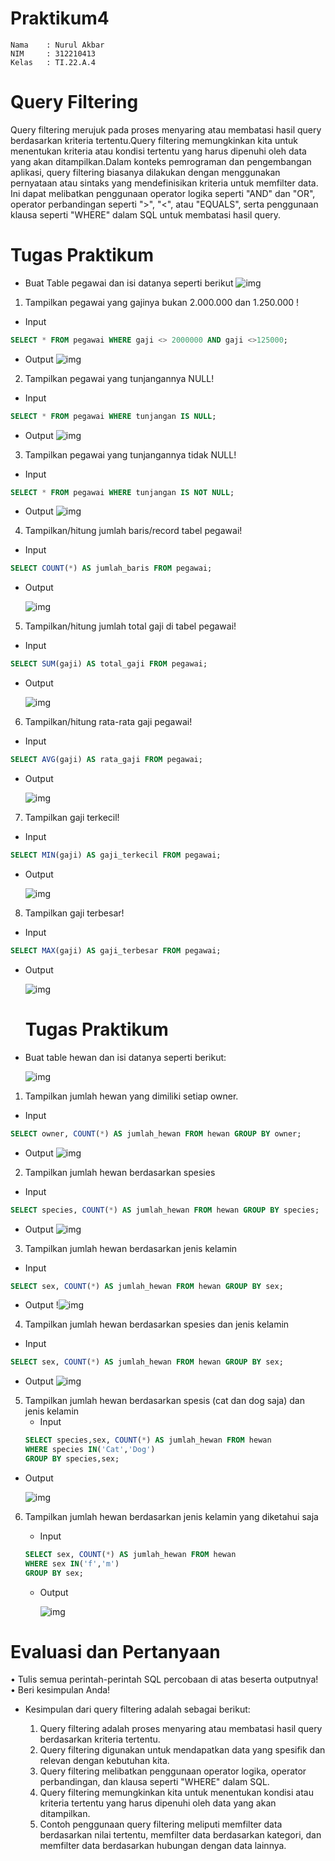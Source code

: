 # Praktikum4

```
Nama    : Nurul Akbar
NIM     : 312210413
Kelas   : TI.22.A.4
```

# Query Filtering

Query filtering merujuk pada proses menyaring atau membatasi hasil query berdasarkan kriteria tertentu.Query filtering memungkinkan kita untuk menentukan kriteria atau kondisi tertentu yang harus dipenuhi oleh data yang akan ditampilkan.Dalam konteks pemrograman dan pengembangan aplikasi, query filtering biasanya dilakukan dengan menggunakan pernyataan atau sintaks yang mendefinisikan kriteria untuk memfilter data. Ini dapat melibatkan penggunaan operator logika seperti "AND" dan "OR", operator perbandingan seperti ">", "<", atau "EQUALS", serta penggunaan klausa seperti "WHERE" dalam SQL untuk membatasi hasil query.

# Tugas Praktikum

- Buat Table pegawai dan isi datanya seperti berikut
  ![img](gambar/Table%20pegawai.png)

1. Tampilkan pegawai yang gajinya bukan 2.000.000 dan 1.250.000 !

- Input

```sql
SELECT * FROM pegawai WHERE gaji <> 2000000 AND gaji <>125000;
```

- Output
  ![img](gambar/Pegawai%20yg%20gajinya.png)

2. Tampilkan pegawai yang tunjangannya NULL!

- Input

```sql
SELECT * FROM pegawai WHERE tunjangan IS NULL;
```

- Output
  ![img](gambar/Pegawai%20yg%20tunjangan%20null.png)

3. Tampilkan pegawai yang tunjangannya tidak NULL!

- Input

```sql
SELECT * FROM pegawai WHERE tunjangan IS NOT NULL;
```

- Output
  ![img](gambar/Tunjangan%20not%20null.png)

4. Tampilkan/hitung jumlah baris/record tabel pegawai!

- Input

```sql
SELECT COUNT(*) AS jumlah_baris FROM pegawai;
```

- Output

  ![img](gambar/Tampilkan%20Jumlah%20Baris.png)

5. Tampilkan/hitung jumlah total gaji di tabel pegawai!

- Input

```sql
SELECT SUM(gaji) AS total_gaji FROM pegawai;
```

- Output

  ![img](gambar/Tampilkan%20total%20gaji.png)

6. Tampilkan/hitung rata-rata gaji pegawai!

- Input

```sql
SELECT AVG(gaji) AS rata_gaji FROM pegawai;
```

- Output

  ![img](gambar/Rata2%20gaji%20pegaway.png)

7. Tampilkan gaji terkecil!

- Input

```sql
SELECT MIN(gaji) AS gaji_terkecil FROM pegawai;
```

- Output

  ![img](gambar/Gaji%20terkecil.png)

8. Tampilkan gaji terbesar!

- Input

```sql
SELECT MAX(gaji) AS gaji_terbesar FROM pegawai;
```

- Output

  ![img](gambar/Gaji%20Terbesar.png)

  # Tugas Praktikum

- Buat table hewan dan isi datanya seperti berikut:


  ![img](gambar/Select%20from%20hewan.png)

1. Tampilkan jumlah hewan yang dimiliki setiap owner.

- Input

```sql
SELECT owner, COUNT(*) AS jumlah_hewan FROM hewan GROUP BY owner;
```

- Output
  ![img](gambar/Jumlah%20hewan%20by%20orner.png)

2. Tampilkan jumlah hewan berdasarkan spesies

- Input

```sql
SELECT species, COUNT(*) AS jumlah_hewan FROM hewan GROUP BY species;
```

- Output
  ![img](gambar/Hewan%20berdasarkan%20spesies.png)

3. Tampilkan jumlah hewan berdasarkan jenis kelamin

- Input

```sql
SELECT sex, COUNT(*) AS jumlah_hewan FROM hewan GROUP BY sex;
```

- Output
  !![img](gambar/Jumlah%20hewan%20by%20sex.png)

4. Tampilkan jumlah hewan berdasarkan spesies dan jenis kelamin

- Input

```sql
SELECT sex, COUNT(*) AS jumlah_hewan FROM hewan GROUP BY sex;
```

- Output
  ![img](gambar/Jumlah%20hewan%20spesies%20sex.png)

5. Tampilkan jumlah hewan berdasarkan spesis (cat dan dog saja)
   dan jenis kelamin
   - Input
   ```sql
   SELECT species,sex, COUNT(*) AS jumlah_hewan FROM hewan
   WHERE species IN('Cat','Dog')
   GROUP BY species,sex;
   ```

- Output

  ![img](gambar/Jumlah%20hewan%20Cat%26Dog.png)

6. Tampilkan jumlah hewan berdasarkan jenis kelamin yang diketahui
   saja

   - Input

   ```sql
   SELECT sex, COUNT(*) AS jumlah_hewan FROM hewan
   WHERE sex IN('f','m')
   GROUP BY sex;
   ```

   - Output
   
     ![img](gambar/Hewan%20berdasarkan%20kelamin.png)

# Evaluasi dan Pertanyaan

• Tulis semua perintah-perintah SQL percobaan di atas beserta
outputnya!
• Beri kesimpulan Anda!

- Kesimpulan dari query filtering adalah sebagai berikut:

  1. Query filtering adalah proses menyaring atau membatasi hasil query berdasarkan kriteria tertentu.
  2. Query filtering digunakan untuk mendapatkan data yang spesifik dan relevan dengan kebutuhan kita.
  3. Query filtering melibatkan penggunaan operator logika, operator perbandingan, dan klausa seperti "WHERE" dalam SQL.
  4. Query filtering memungkinkan kita untuk menentukan kondisi atau kriteria tertentu yang harus dipenuhi oleh data yang akan ditampilkan.
  5. Contoh penggunaan query filtering meliputi memfilter data berdasarkan nilai tertentu, memfilter data berdasarkan kategori, dan memfilter data berdasarkan hubungan dengan data lainnya.
